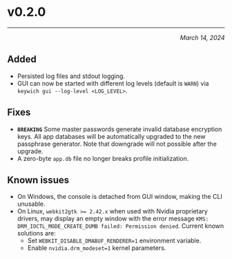 # v0.2.0
----------------

<div align="right">

*March 14, 2024*

</div>

## Added

- Persisted log files and stdout logging.
- GUI can now be started with different log levels (default is `WARN`) via `keywich gui --log-level <LOG_LEVEL>`.

## Fixes

- **`BREAKING`** Some master passwords generate invalid database encryption keys. All app databases will be
  automatically upgraded to the new passphrase generator. Note that downgrade will not possible after the upgrade.
- A zero-byte `app.db` file no longer breaks profile initialization.

## Known issues

- On Windows, the console is detached from GUI window, making the CLI unusable.
- On Linux, `webkit2gtk >= 2.42.x` when used with Nvidia proprietary drivers, may display an empty window
  with the error message `KMS: DRM_IOCTL_MODE_CREATE_DUMB failed: Permission denied`. Current known solutions are:
    - Set `WEBKIT_DISABLE_DMABUF_RENDERER=1` environment variable.
    - Enable `nvidia.drm_modeset=1` kernel parameters.
